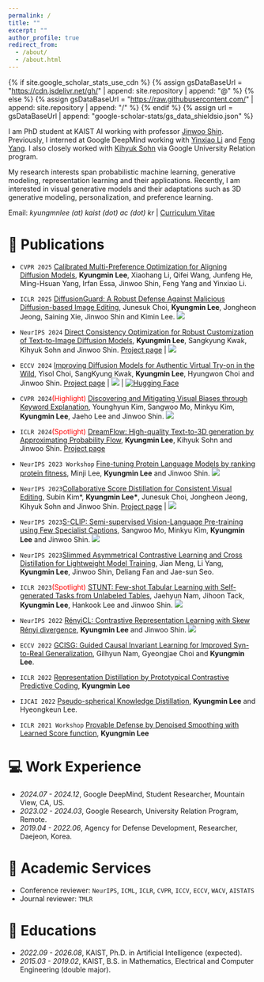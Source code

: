 ```yaml
---
permalink: /
title: ""
excerpt: ""
author_profile: true
redirect_from: 
  - /about/
  - /about.html
---
```


{% if site.google_scholar_stats_use_cdn %}
{% assign gsDataBaseUrl = "https://cdn.jsdelivr.net/gh/" | append: site.repository | append: "@" %}
{% else %}
{% assign gsDataBaseUrl = "https://raw.githubusercontent.com/" | append: site.repository | append: "/" %}
{% endif %}
{% assign url = gsDataBaseUrl | append: "google-scholar-stats/gs_data_shieldsio.json" %}

<span class='anchor' id='about-me'></span>
I am PhD student at KAIST AI working with professor <a href="https://alinlab.kaist.ac.kr/shin.html">Jinwoo Shin</a>.
Previously, I interned at Google DeepMind working with <a href="https://research.google/people/yinxiaoli/?&type=google">Yinxiao Li</a> and <a href="https://sites.google.com/view/feng-yang">Feng Yang</a>. I also closely worked with <a href="https://sites.google.com/site/kihyuksml/">Kihyuk Sohn</a> via Google University Relation program.

My research interests span probabilistic machine learning, generative modeling, representation learning and their applications. Recently, I am interested in visual generative models and their adaptations such as 3D generative modeling, personalization, and preference learning.

Email: *kyungmnlee (at) kaist (dot) ac (dot) kr* \| [Curriculum Vitae](https://drive.google.com/file/d/1XxunqZrXfL9gef-KC_s9N4QRfZP-tFI0/view?usp=sharing)

# 📝 Publications 

- `CVPR 2025` [Calibrated Multi-Preference Optimization for Aligning Diffusion Models](https://arxiv.org/abs/2502.02588), 
**Kyungmin Lee**, Xiaohang Li, Qifei Wang, Junfeng He, Ming-Hsuan Yang, Irfan Essa, Jinwoo Shin, Feng Yang and Yinxiao Li.
<div style="margin-top: 10px;"></div>

- `ICLR 2025` [DiffusionGuard: A Robust Defense Against Malicious Diffusion-based Image Editing](https://arxiv.org/abs/2410.05694), Junesuk Choi, **Kyungmin Lee**, Jongheon Jeong, Saining Xie, Jinwoo Shin and Kimin Lee. 
[![](https://img.shields.io/github/stars/choi403/DiffusionGuard?style=social&label=Stars)](https://github.com/choi403/DiffusionGuard)
<div style="margin-top: 10px;"></div>

- `NeurIPS 2024` [Direct Consistency Optimization for Robust Customization of Text-to-Image Diffusion Models](https://arxiv.org/abs/2402.12004), **Kyungmin Lee**, Sangkyung Kwak, Kihyuk Sohn and Jinwoo Shin. 
[Project page](https://kyungmnlee.github.io/dco/) 
| [![](https://img.shields.io/github/stars/kyungmnlee/dco?style=social&label=Stars)](https://github.com/kyungmnlee/dco)
<div style="margin-top: 10px;"></div>

- `ECCV 2024` [Improving Diffusion Models for Authentic Virtual Try-on in the Wild](https://arxiv.org/abs/2403.05139), Yisol Choi, SangKyung Kwak, **Kyungmin Lee**, Hyungwon Choi and Jinwoo Shin. 
[Project page](https://idm-vton.github.io/) 
| [![](https://img.shields.io/github/stars/yisol/IDM-VTON?style=social&label=Stars)](https://github.com/yisol/IDM-VTON)
| [![Hugging Face](https://img.shields.io/badge/%F0%9F%A4%97%20Hugging%20Face-blue?label=Demo)](https://huggingface.co/spaces/yisol/IDM-VTON)

<div style="margin-top: 10px;"></div>

- `CVPR 2024`<span style="color:red">(Highlight)</span> [Discovering and Mitigating Visual Biases through Keyword Explanation](https://arxiv.org/abs/2301.11104), 
Younghyun Kim, Sangwoo Mo, Minkyu Kim, **Kyungmin Lee**, Jaeho Lee and Jinwoo Shin.
[![](https://img.shields.io/github/stars/alinlab/b2t?style=social&label=Stars)](https://github.com/alinlab/b2t)
<div style="margin-top: 10px;"></div>

- `ICLR 2024`<span style="color:red">(Spotlight)</span> [DreamFlow: High-quality Text-to-3D generation by Approximating Probability Flow](https://arxiv.org/abs/2403.14966), 
**Kyungmin Lee**, Kihyuk Sohn and Jinwoo Shin.
[Project page](https://kyungmnlee.github.io/dreamflow.github.io/)
<div style="margin-top: 10px;"></div>

- `NeurIPS 2023 Workshop` [Fine-tuning Protein Language Models by ranking protein fitness](https://openreview.net/forum?id=DUjUJCqqA7), 
Minji Lee, **Kyungmin Lee** and Jinwoo Shin.
[![](https://img.shields.io/github/stars/haewonc/align-plm?style=social&label=Stars)](https://github.com/haewonc/align-plm)
<div style="margin-top: 10px;"></div>

- `NeurIPS 2023`[Collaborative Score Distillation for Consistent Visual Editing](https://arxiv.org/abs/2307.04787), 
Subin Kim*, **Kyungmin Lee\***, Junesuk Choi, Jongheon Jeong, Kihyuk Sohn and Jinwoo Shin.
[Project page](https://subin-kim-cv.github.io/CSD/)
| [![](https://img.shields.io/github/stars/subin-kim-cv/CSD?style=social&label=Stars)](https://github.com/subin-kim-cv/CSD)
<div style="margin-top: 10px;"></div>

- `NeurIPS 2023`[S-CLIP: Semi-supervised Vision-Language Pre-training using Few Specialist Captions](https://arxiv.org/abs/2305.14095), 
Sangwoo Mo, Minkyu Kim, **Kyungmin Lee** and Jinwoo Shin.
[![](https://img.shields.io/github/stars/alinlab/s-clip?style=social&label=Stars)](https://github.com/alinlab/s-clip)
<div style="margin-top: 10px;"></div>

- `NeurIPS 2023`[Slimmed Asymmetrical Contrastive Learning and Cross Distillation for Lightweight Model Training](https://proceedings.neurips.cc/paper_files/paper/2023/file/8393d955a00c463a982cefe77d0404e1-Paper-Conference.pdf), 
Jian Meng, Li Yang, **Kyungmin Lee**, Jinwoo Shin, Deliang Fan and Jae-sun Seo.
<div style="margin-top: 10px;"></div>

- `ICLR 2023`<span style="color:red">(Spotlight)</span> [STUNT: Few-shot Tabular Learning with Self-generated Tasks from Unlabeled Tables](https://arxiv.org/abs/2303.00918), 
Jaehyun Nam, Jihoon Tack, **Kyungmin Lee**, Hankook Lee and Jinwoo Shin.
[![](https://img.shields.io/github/stars/jaehyun513/STUNT?style=social&label=Stars)](https://github.com/jaehyun513/STUNT)
<div style="margin-top: 10px;"></div>

- `NeurIPS 2022` [RényiCL: Contrastive Representation Learning with Skew Rényi divergence](https://arxiv.org/abs/2208.06270),
**Kyungmin Lee** and Jinwoo Shin. 
[![](https://img.shields.io/github/stars/kyungmnlee/RenyiCL?style=social&label=Stars)](https://github.com/kyungmnlee/RenyiCL)
<div style="margin-top: 10px;"></div>

- `ECCV 2022` [GCISG: Guided Causal Invariant Learning for Improved Syn-to-Real Generalization](https://arxiv.org/abs/2208.10024),
Gilhyun Nam, Gyeongjae Choi and **Kyungmin Lee**.
<div style="margin-top: 10px;"></div>

- `ICLR 2022` [Representation Distillation by Prototypical Contrastive Predictive Coding](https://openreview.net/pdf?id=8la28hZOwug),
**Kyungmin Lee**
<div style="margin-top: 10px;"></div>

- `IJCAI 2022` [Pseudo-spherical Knowledge Distillation](https://www.ijcai.org/proceedings/2022/0441.pdf),
**Kyungmin Lee** and Hyeongkeun Lee.
<div style="margin-top: 10px;"></div>

- `ICLR 2021 Workshop` [Provable Defense by Denoised Smoothing with Learned Score function](https://aisecure-workshop.github.io/aml-iclr2021/papers/28.pdf),
**Kyungmin Lee**
<div style="margin-top: 10px;"></div>


# 💻 Work Experience
- *2024.07 - 2024.12*, Google DeepMind, Student Researcher, Mountain View, CA, US.
- *2023.02 - 2024.03*, Google Research, University Relation Program, Remote.
- *2019.04 - 2022.06*, Agency for Defense Development, Researcher, Daejeon, Korea.

# 🤝 Academic Services
- Conference reviewer: `NeurIPS`, `ICML`, `ICLR`, `CVPR`, `ICCV`, `ECCV`, `WACV`, `AISTATS`
- Journal reviewer: `TMLR`

# 📖 Educations
- *2022.09 - 2026.08*, KAIST, Ph.D. in Artificial Intelligence (expected).
- *2015.03 - 2019.02*, KAIST, B.S. in Mathematics, Electrical and Computer Engineering (double major).

<!-- # 💬 Invited Talks
- *2021.06*, Lorem ipsum dolor sit amet, consectetur adipiscing elit. Vivamus ornare aliquet ipsum, ac tempus justo dapibus sit amet. 
- *2021.03*, Lorem ipsum dolor sit amet, consectetur adipiscing elit. Vivamus ornare aliquet ipsum, ac tempus justo dapibus sit amet.  \| [\[video\]](https://github.com/) -->

